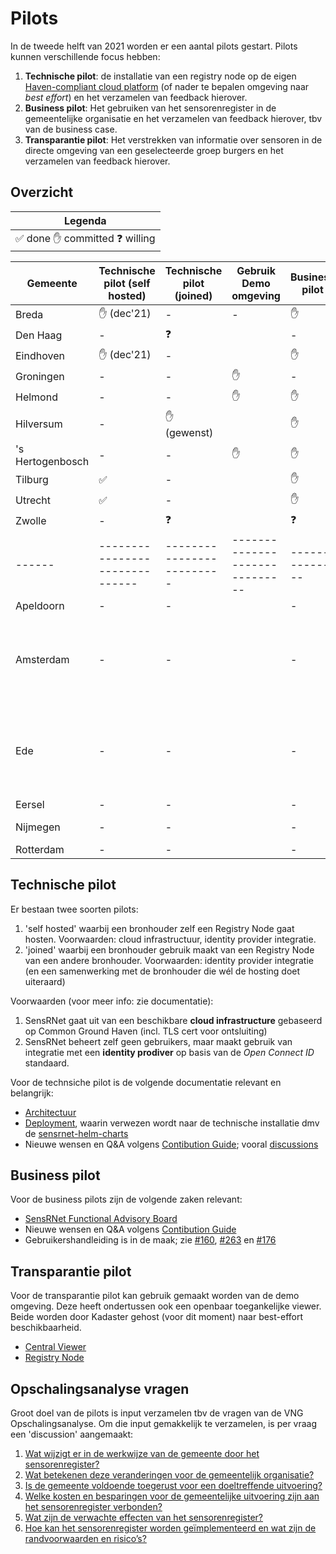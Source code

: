 # Pilots

In de tweede helft van 2021 worden er een aantal pilots gestart. Pilots kunnen verschillende focus hebben:

1. **Technische pilot**: de installatie van een registry node op de eigen [Haven-compliant cloud platform](https://haven.commonground.nl/) (of nader te bepalen omgeving naar _best effort_) en het verzamelen van feedback hierover.
2. **Business pilot**: Het gebruiken van het sensorenregister in de gemeentelijke organisatie en het verzamelen van feedback hierover, tbv van de business case.
3. **Transparantie pilot**: Het verstrekken van informatie over sensoren in de directe omgeving van een geselecteerde groep burgers en het verzamelen van feedback hierover.

## Overzicht

| Legenda                                                            |
| ------------------------------------------------------------------ |
| :white_check_mark: done :raised_hand: committed :question: willing |

| Gemeente         | Technische pilot (self hosted) | Technische pilot (joined) | Gebruik Demo omgeving          | Business pilot | Transparantie pilot                                        | Status          | Opmerking                                                       |
| ---------------- | ------------------------------ | ------------------------- | ------------------------------ | -------------- | ---------------------------------------------------------- | --------------- | --------------------------------------------------------------- |
| Breda            | :raised_hand: (dec'21)         | -                         | -                              | :raised_hand:  | :question:                                                 | Ingediend       |                                                                 |
| Den Haag         | -                              | :question:                |                                | -              | :raised_hand:                                              | Onbevestigd     |                                                                 |
| Eindhoven        | :raised_hand: (dec'21)         | -                         |                                | :raised_hand:  | :raised_hand:                                              | Ingediend       |                                                                 |
| Groningen        | -                              | -                         | :raised_hand:                  | -              | :raised_hand: ('[Let's Gro](https://forum.nl/nl/letsgro)') | Onbevestigd     |                                                                 |
| Helmond          | -                              | -                         | :raised_hand:                  | :raised_hand:  | :raised_hand:                                              | Ingediend       |                                                                 |
| Hilversum        | -                              | :raised_hand: (gewenst)   |                                | :raised_hand:  | :raised_hand:                                              | Ingediend       |                                                                 |
| 's Hertogenbosch | -                              | -                         | :raised_hand:                  | :raised_hand:  | -                                                          | Ingediend       |                                                                 |
| Tilburg          | :white_check_mark:             | -                         |                                | :raised_hand:  | -                                                          | Ingediend       |                                                                 |
| Utrecht          | :white_check_mark:             | -                         |                                | :raised_hand:  | :raised_hand:                                              | Ingediend       |                                                                 |
| Zwolle           | -                              | :question:                |                                | :question:     | :raised_hand:                                              | Ingediend       |                                                                 |
| ------           | ------------------------------ | ------------------------- | ------------------------------ | -------------- | -------------------                                        | --------------- | ---------------                                                 |
| Apeldoorn        | -                              | -                         |                                | -              | -                                                          | Onbevestigd     |                                                                 |
| Amsterdam        | -                              | -                         |                                | -              | -                                                          | Onbevestigd     | Eerst eigen oplossing voor meldplicht; later over naar SensRNet |
| Ede              | -                              | -                         |                                | -              | -                                                          | Onbevestigd     | Eerst eigen oplossing voor meldplicht; later over naar SensRNet |
| Eersel           | -                              | -                         |                                | -              | -                                                          | Onbevestigd     |                                                                 |
| Nijmegen         | -                              | -                         |                                | -              | -                                                          | Afgerond        | Geen capaciteit                                                 |
| Rotterdam        | -                              | -                         |                                | -              | -                                                          | Onbevestigd     |                                                                 |

## Technische pilot

Er bestaan twee soorten pilots:

1. 'self hosted' waarbij een bronhouder zelf een Registry Node gaat hosten. Voorwaarden: cloud infrastructuur, identity provider integratie.
2. 'joined' waarbij een bronhouder gebruik maakt van een Registry Node van een andere bronhouder. Voorwaarden: identity provider integratie (en een samenwerking met de bronhouder die wél de hosting doet uiteraard)

Voorwaarden (voor meer info: zie documentatie):

1. SensRNet gaat uit van een beschikbare **cloud infrastructure** gebaseerd op Common Ground Haven (incl. TLS cert voor ontsluiting)
2. SensRNet beheert zelf geen gebruikers, maar maakt gebruik van integratie met een **identity prodiver** op basis van de _Open Connect ID_ standaard.

Voor de technsiche pilot is de volgende documentatie relevant en belangrijk:

- [Architectuur](Architecture.md)
- [Deployment](Deployment.md), waarin verwezen wordt naar de technische installatie dmv de [sensrnet-helm-charts](https://github.com/kadaster-labs/sensrnet-helm-charts)
- Nieuwe wensen en Q&A volgens [Contibution Guide](https://github.com/kadaster-labs/sensrnet-home/blob/main/CONTRIBUTING.md); vooral [discussions](https://github.com/kadaster-labs/sensrnet-home/discussions/categories/pilot-gemeente)

## Business pilot

Voor de business pilots zijn de volgende zaken relevant:

- [SensRNet Functional Advisory Board](FAB.md)
- Nieuwe wensen en Q&A volgens [Contibution Guide](https://github.com/kadaster-labs/sensrnet-home/blob/main/CONTRIBUTING.md)
- Gebruikershandleiding is in de maak; zie [#160](https://github.com/kadaster-labs/sensrnet-home/issues/160), [#263](https://github.com/kadaster-labs/sensrnet-home/issues/263) en [#176](https://github.com/kadaster-labs/sensrnet-home/issues/176)

## Transparantie pilot

Voor de transparantie pilot kan gebruik gemaakt worden van de demo omgeving. Deze heeft ondertussen ook een openbaar toegankelijke viewer. Beide worden door Kadaster gehost (voor dit moment) naar best-effort beschikbaarheid.

- [Central Viewer](https://demo.sensorenregister.nl/viewer/)
- [Registry Node](https://demo.sensorenregister.nl/)

## Opschalingsanalyse vragen

Groot doel van de pilots is input verzamelen tbv de vragen van de VNG Opschalingsanalyse. Om die input gemakkelijk te verzamelen, is per vraag een 'discussion' aangemaakt:

1. [Wat wijzigt er in de werkwijze van de gemeente door het sensorenregister?](https://github.com/kadaster-labs/sensrnet-home/discussions/251)
2. [Wat betekenen deze veranderingen voor de gemeentelijk organisatie?](https://github.com/kadaster-labs/sensrnet-home/discussions/252)
3. [Is de gemeente voldoende toegerust voor een doeltreffende uitvoering?](https://github.com/kadaster-labs/sensrnet-home/discussions/253)
4. [Welke kosten en besparingen voor de gemeentelijke uitvoering zijn aan het sensorenregister verbonden?](https://github.com/kadaster-labs/sensrnet-home/discussions/254)
5. [Wat zijn de verwachte effecten van het sensorenregister?](https://github.com/kadaster-labs/sensrnet-home/discussions/256)
6. [Hoe kan het sensorenregister worden geïmplementeerd en wat zijn de randvoorwaarden en risico’s?](https://github.com/kadaster-labs/sensrnet-home/discussions/257)
